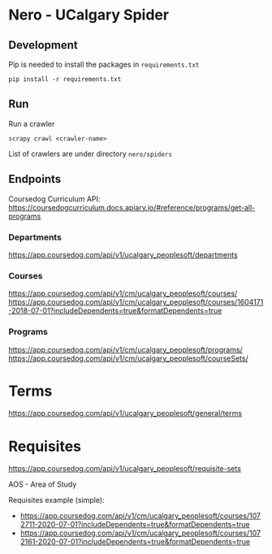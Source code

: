 
# Nero - UCalgary Spider

## Development

Pip is needed to install the packages in `requirements.txt`

```
pip install -r requirements.txt
```

## Run

Run a crawler

`scrapy crawl <crawler-name>`

List of crawlers are under directory `nero/spiders`


## Endpoints

Coursedog Curriculum API: https://coursedogcurriculum.docs.apiary.io/#reference/programs/get-all-programs

### Departments
https://app.coursedog.com/api/v1/ucalgary_peoplesoft/departments

### Courses
https://app.coursedog.com/api/v1/cm/ucalgary_peoplesoft/courses/
https://app.coursedog.com/api/v1/cm/ucalgary_peoplesoft/courses/1604171-2018-07-01?includeDependents=true&formatDependents=true

### Programs
https://app.coursedog.com/api/v1/cm/ucalgary_peoplesoft/programs/
https://app.coursedog.com/api/v1/cm/ucalgary_peoplesoft/courseSets/

# Terms
https://app.coursedog.com/api/v1/ucalgary_peoplesoft/general/terms

# Requisites
https://app.coursedog.com/api/v1/ucalgary_peoplesoft/requisite-sets



AOS - Area of Study


Requisites example (simple): 
- https://app.coursedog.com/api/v1/cm/ucalgary_peoplesoft/courses/1072711-2020-07-01?includeDependents=true&formatDependents=true
- https://app.coursedog.com/api/v1/cm/ucalgary_peoplesoft/courses/1072161-2020-07-01?includeDependents=true&formatDependents=true
